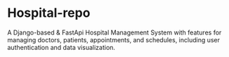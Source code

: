 # Hospital-repo
A Django-based &amp; FastApi Hospital Management System with features for managing doctors, patients, appointments, and schedules, including user authentication and data visualization.
